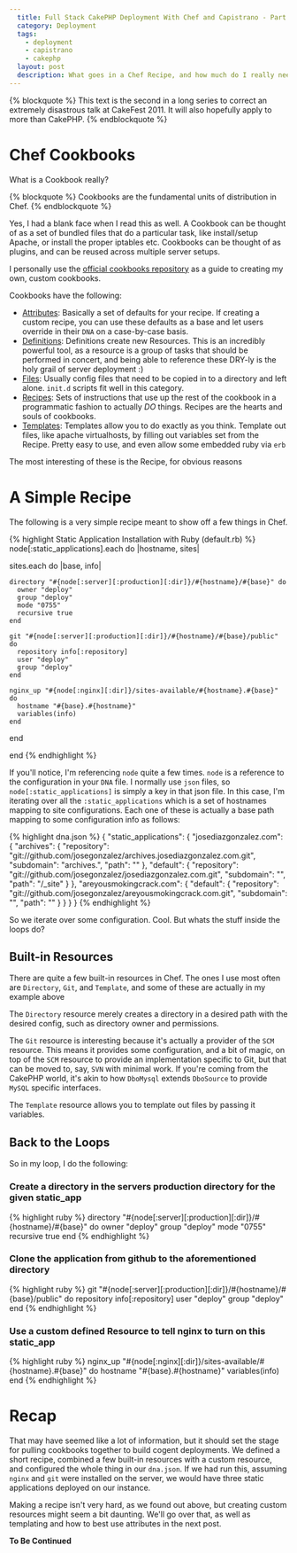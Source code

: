 ```yaml
---
  title: Full Stack CakePHP Deployment With Chef and Capistrano - Part 2
  category: Deployment
  tags:
    - deployment
    - capistrano
    - cakephp
  layout: post
  description: What goes in a Chef Recipe, and how much do I really need to know about resources?
---
```


{% blockquote %}
This text is the second in a long series to correct an extremely disastrous talk at CakeFest 2011. It will also hopefully apply to more than CakePHP.
{% endblockquote %}

# Chef Cookbooks

What is a Cookbook really?

{% blockquote %}
Cookbooks are the fundamental units of distribution in Chef. 
{% endblockquote %}

Yes, I had a blank face when I read this as well. A Cookbook can be thought of as a set of bundled files that do a particular task, like install/setup Apache, or install the proper iptables etc. Cookbooks can be thought of as plugins, and can be reused across multiple server setups.

I personally use the [official cookbooks repository](http://community.opscode.com/cookbooks) as a guide to creating my own, custom cookbooks.

Cookbooks have the following:

* [Attributes](http://wiki.opscode.com/display/chef/Attributes): Basically a set of defaults for your recipe. If creating a custom recipe, you can use these defaults as a base and let users override in their `DNA` on a case-by-case basis.
* [Definitions](http://wiki.opscode.com/display/chef/Definitions): Definitions create new Resources. This is an incredibly powerful tool, as a resource is a group of tasks that should be performed in concert, and being able to reference these DRY-ly is the holy grail of server deployment :)
* [Files](http://wiki.opscode.com/display/chef/File+Distribution): Usually config files that need to be copied in to a directory and left alone. `init.d` scripts fit well in this category.
* [Recipes](http://wiki.opscode.com/display/chef/Recipes): Sets of instructions that use up the rest of the cookbook in a programmatic fashion to actually *DO* things. Recipes are the hearts and souls of cookbooks.
* [Templates](http://wiki.opscode.com/display/chef/Templates): Templates allow you to do exactly as you think. Template out files, like apache virtualhosts, by filling out variables set from the Recipe. Pretty easy to use, and even allow some embedded ruby via `erb`

The most interesting of these is the Recipe, for obvious reasons

# A Simple Recipe

The following is a very simple recipe meant to show off a few things in Chef.

{% highlight Static Application Installation with Ruby (default.rb) %}
node[:static_applications].each do |hostname, sites|

  sites.each do |base, info|

    directory "#{node[:server][:production][:dir]}/#{hostname}/#{base}" do
      owner "deploy"
      group "deploy"
      mode "0755"
      recursive true
    end

    git "#{node[:server][:production][:dir]}/#{hostname}/#{base}/public" do
      repository info[:repository]
      user "deploy"
      group "deploy"
    end

    nginx_up "#{node[:nginx][:dir]}/sites-available/#{hostname}.#{base}" do
      hostname "#{base}.#{hostname}"
      variables(info)
    end

  end

end
{% endhighlight %}

If you'll notice, I'm referencing `node` quite a few times. `node` is a reference to the configuration in your `DNA` file. I normally use `json` files, so `node[:static_applications]` is simply a key in that json file. In this case, I'm iterating over all the `:static_applications` which is a set of hostnames mapping to site configurations. Each one of these is actually a base path mapping to some configuration info as follows:

{% highlight dna.json %}
{
  "static_applications": {
    "josediazgonzalez.com": {
      "archives": {
        "repository": "git://github.com/josegonzalez/archives.josediazgonzalez.com.git",
        "subdomain": "archives.",
        "path": ""
      },
      "default": {
        "repository": "git://github.com/josegonzalez/josediazgonzalez.com.git",
        "subdomain": "",
        "path": "/_site"
      }
    },
    "areyousmokingcrack.com": {
      "default": {
        "repository": "git://github.com/josegonzalez/areyousmokingcrack.com.git",
        "subdomain": "",
        "path": ""
      }
    }
  }
}
{% endhighlight %}

So we iterate over some configuration. Cool. But whats the stuff inside the loops do?

## Built-in Resources

There are quite a few built-in resources in Chef. The ones I use most often are `Directory`, `Git`, and `Template`, and some of these are actually in my example above

The `Directory` resource merely creates a directory in a desired path with the desired config, such as directory owner and permissions.

The `Git` resource is interesting because it's actually a provider of the `SCM` resource. This means it provides some configuration, and a bit of magic, on top of the `SCM` resource to provide an implementation specific to Git, but that can be moved to, say, `SVN` with minimal work. If you're coming from the CakePHP world, it's akin to how `DboMysql` extends `DboSource` to provide `MySQL` specific interfaces.

The `Template` resource allows you to template out files by passing it variables.

## Back to the Loops

So in my loop, I do the following:

### Create a directory in the servers production directory for the given static_app

{% highlight ruby %}
directory "#{node[:server][:production][:dir]}/#{hostname}/#{base}" do
  owner "deploy"
  group "deploy"
  mode "0755"
  recursive true
end
{% endhighlight %}

### Clone the application from github to the aforementioned directory

{% highlight ruby %}
git "#{node[:server][:production][:dir]}/#{hostname}/#{base}/public" do
  repository info[:repository]
  user "deploy"
  group "deploy"
end
{% endhighlight %}

### Use a custom defined Resource to tell nginx to turn on this static_app

{% highlight ruby %}
nginx_up "#{node[:nginx][:dir]}/sites-available/#{hostname}.#{base}" do
  hostname "#{base}.#{hostname}"
  variables(info)
end
{% endhighlight %}

# Recap

That may have seemed like a lot of information, but it should set the stage for pulling cookbooks together to build cogent deployments. We defined a short recipe, combined a few built-in resources with a custom resource, and configured the whole thing in our `dna.json`. If we had run this, assuming `nginx` and `git` were installed on the server, we would have three static applications deployed on our instance.

Making a recipe isn't very hard, as we found out above, but creating custom resources might seem a bit daunting. We'll go over that, as well as templating and how to best use attributes in the next post.

**To Be Continued**